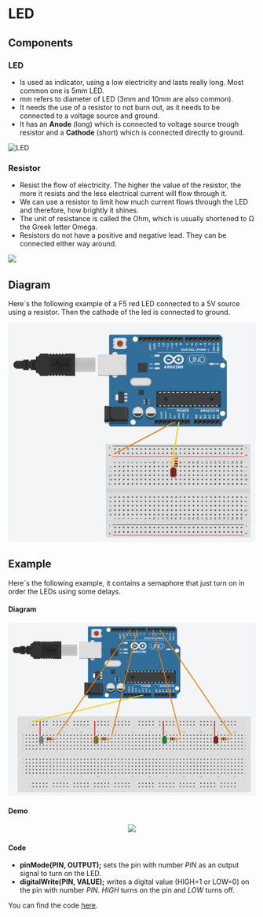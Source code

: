 # LED

## Components 
### LED

* Is used as indicator, using a low electricity and lasts really long. Most common one is 5mm LED.
* mm refers to diameter of LED (3mm and 10mm are also common).
* It needs the use of a resistor to not burn out, as it needs to be connected to a voltage source and ground.
* It has an **Anode** (long) which is connected to voltage source trough resistor and a **Cathode** (short) which is connected directly to ground.

<img title="LED" src="https://pxt.azureedge.net/blob/03fec9ac9dbaee9f745ae2beda43fc15119c1c20/static/cp/learn/pins-tutorial/devices/led-polarity.jpg" width=200/>

### Resistor
* Resist the flow of electricity. The higher the value of the resistor, the more it resists and the less electrical current will flow through it. 
* We can use a resistor to limit how much current flows through the LED and therefore, how brightly it shines.
* The unit of resistance is called the Ohm, which is usually shortened to Ω the Greek letter Omega.
* Resistors do not have a positive and negative lead. They can be connected either way around.

<img src="https://res.cloudinary.com/rsc/image/upload/b_auto,c_pad,dpr_1.0,f_auto,h_303,q_auto,w_540/c_pad,h_303,w_540/R1991816-01?pgw=1" width=200/>

## Diagram

Here´s the following example of a F5 red LED connected to a 5V source using a resistor. Then the cathode of the led is connected to ground.

![LED diagram](./img/LED_diagram.jpeg)

## Example
Here´s the following example, it contains a semaphore that just turn on in order the LEDs using some delays.

#### Diagram
![LED example](./img/LED_example.png)

#### Demo
<p align="center"><img src="https://raw.githubusercontent.com/Carlosma7/Arduino/master/Components/1.%LED/img/LED_demo.gif"/></p>

#### Code

* **pinMode(PIN, OUTPUT);** sets the pin with number *PIN* as an output signal to turn on the LED.
* **digitalWrite(PIN, VALUE);** writes a digital value (HIGH=1 or LOW=0) on the pin with number *PIN*. *HIGH* turns on the pin and *LOW* turns off.

You can find the code [here](https://github.com/Carlosma7/Arduino/blob/main/Components/1.%LED/LED.ino).
